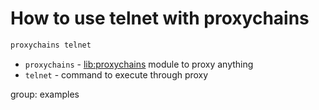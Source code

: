 # How to use telnet with proxychains

```txt
proxychains telnet
```

- `proxychains` - [lib:proxychains](/proxychains/how-to-install-proxychains-on-ubuntu-ubuntuversion) module to proxy anything
- `telnet` - command to execute through proxy

group: examples


